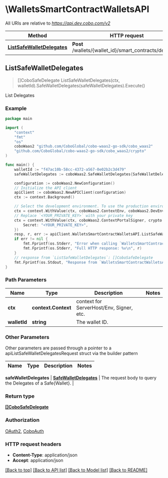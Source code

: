# \WalletsSmartContractWalletsAPI

All URIs are relative to *https://api.dev.cobo.com/v2*

Method | HTTP request | Description
------------- | ------------- | -------------
[**ListSafeWalletDelegates**](WalletsSmartContractWalletsAPI.md#ListSafeWalletDelegates) | **Post** /wallets/{wallet_id}/smart_contracts/delegates | List Delegates



## ListSafeWalletDelegates

> []CoboSafeDelegate ListSafeWalletDelegates(ctx, walletId).SafeWalletDelegates(safeWalletDelegates).Execute()

List Delegates



### Example

```go
package main

import (
    "context"
    "fmt"
    "os"
    coboWaas2 "github.com/CoboGlobal/cobo-waas2-go-sdk/cobo_waas2"
    "github.com/CoboGlobal/cobo-waas2-go-sdk/cobo_waas2/crypto"
)

func main() {
	walletId := "f47ac10b-58cc-4372-a567-0e02b2c3d479"
	safeWalletDelegates := coboWaas2.SafeWalletDelegates{SafeWalletDelegatesContractCall: coboWaas2.NewSafeWalletDelegatesContractCall(coboWaas2.EstimateFeeRequestType("Transfer"))}

	configuration := coboWaas2.NewConfiguration()
	// Initialize the API client
	apiClient := coboWaas2.NewAPIClient(configuration)
	ctx := context.Background()

    // Select the development environment. To use the production environment, replace coboWaas2.DevEnv with coboWaas2.ProdEnv
	ctx = context.WithValue(ctx, coboWaas2.ContextEnv, coboWaas2.DevEnv)
    // Replace `<YOUR_PRIVATE_KEY>` with your private key
	ctx = context.WithValue(ctx, coboWaas2.ContextPortalSigner, crypto.Ed25519Signer{
		Secret: "<YOUR_PRIVATE_KEY>",
	})
	resp, r, err := apiClient.WalletsSmartContractWalletsAPI.ListSafeWalletDelegates(ctx, walletId).SafeWalletDelegates(safeWalletDelegates).Execute()
	if err != nil {
		fmt.Fprintf(os.Stderr, "Error when calling `WalletsSmartContractWalletsAPI.ListSafeWalletDelegates``: %v\n", err)
		fmt.Fprintf(os.Stderr, "Full HTTP response: %v\n", r)
	}
	// response from `ListSafeWalletDelegates`: []CoboSafeDelegate
	fmt.Fprintf(os.Stdout, "Response from `WalletsSmartContractWalletsAPI.ListSafeWalletDelegates`: %v\n", resp)
}
```

### Path Parameters


Name | Type | Description  | Notes
------------- | ------------- | ------------- | -------------
**ctx** | **context.Context** | context for ServerHost/Env, Signer, etc.
**walletId** | **string** | The wallet ID. | 

### Other Parameters

Other parameters are passed through a pointer to a apiListSafeWalletDelegatesRequest struct via the builder pattern


Name | Type | Description  | Notes
------------- | ------------- | ------------- | -------------

 **safeWalletDelegates** | [**SafeWalletDelegates**](SafeWalletDelegates.md) | The request body to query the Delegates of a Safe{Wallet}. | 

### Return type

[**[]CoboSafeDelegate**](CoboSafeDelegate.md)

### Authorization

[OAuth2](../README.md#OAuth2), [CoboAuth](../README.md#CoboAuth)

### HTTP request headers

- **Content-Type**: application/json
- **Accept**: application/json

[[Back to top]](#) [[Back to API list]](../README.md#documentation-for-api-endpoints)
[[Back to Model list]](../README.md#documentation-for-models)
[[Back to README]](../README.md)


